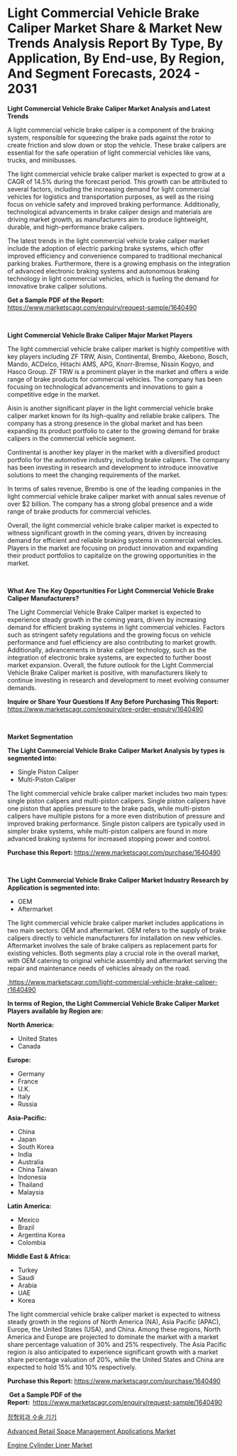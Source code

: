 <p><h1>Light Commercial Vehicle Brake Caliper Market Share & Market New Trends Analysis Report By Type, By Application, By End-use, By Region, And Segment Forecasts, 2024 - 2031</h1></p><p><strong>Light Commercial Vehicle Brake Caliper Market Analysis and Latest Trends</strong></p>
<p><p>A light commercial vehicle brake caliper is a component of the braking system, responsible for squeezing the brake pads against the rotor to create friction and slow down or stop the vehicle. These brake calipers are essential for the safe operation of light commercial vehicles like vans, trucks, and minibusses.</p><p>The light commercial vehicle brake caliper market is expected to grow at a CAGR of 14.5% during the forecast period. This growth can be attributed to several factors, including the increasing demand for light commercial vehicles for logistics and transportation purposes, as well as the rising focus on vehicle safety and improved braking performance. Additionally, technological advancements in brake caliper design and materials are driving market growth, as manufacturers aim to produce lightweight, durable, and high-performance brake calipers.</p><p>The latest trends in the light commercial vehicle brake caliper market include the adoption of electric parking brake systems, which offer improved efficiency and convenience compared to traditional mechanical parking brakes. Furthermore, there is a growing emphasis on the integration of advanced electronic braking systems and autonomous braking technology in light commercial vehicles, which is fueling the demand for innovative brake caliper solutions.</p></p>
<p><strong>Get a Sample PDF of the Report:&nbsp;</strong> <a href="https://www.marketscagr.com/enquiry/request-sample/1640490">https://www.marketscagr.com/enquiry/request-sample/1640490</a></p>
<p>&nbsp;</p>
<p><strong>Light Commercial Vehicle Brake Caliper Major Market Players</strong></p>
<p><p>The light commercial vehicle brake caliper market is highly competitive with key players including ZF TRW, Aisin, Continental, Brembo, Akebono, Bosch, Mando, ACDelco, Hitachi AMS, APG, Knorr-Bremse, Nissin Kogyo, and Hasco Group. ZF TRW is a prominent player in the market and offers a wide range of brake products for commercial vehicles. The company has been focusing on technological advancements and innovations to gain a competitive edge in the market.</p><p>Aisin is another significant player in the light commercial vehicle brake caliper market known for its high-quality and reliable brake calipers. The company has a strong presence in the global market and has been expanding its product portfolio to cater to the growing demand for brake calipers in the commercial vehicle segment.</p><p>Continental is another key player in the market with a diversified product portfolio for the automotive industry, including brake calipers. The company has been investing in research and development to introduce innovative solutions to meet the changing requirements of the market.</p><p>In terms of sales revenue, Brembo is one of the leading companies in the light commercial vehicle brake caliper market with annual sales revenue of over $2 billion. The company has a strong global presence and a wide range of brake products for commercial vehicles.</p><p>Overall, the light commercial vehicle brake caliper market is expected to witness significant growth in the coming years, driven by increasing demand for efficient and reliable braking systems in commercial vehicles. Players in the market are focusing on product innovation and expanding their product portfolios to capitalize on the growing opportunities in the market.</p></p>
<p>&nbsp;</p>
<p><strong>What Are The Key Opportunities For Light Commercial Vehicle Brake Caliper Manufacturers?</strong></p>
<p><p>The Light Commercial Vehicle Brake Caliper market is expected to experience steady growth in the coming years, driven by increasing demand for efficient braking systems in light commercial vehicles. Factors such as stringent safety regulations and the growing focus on vehicle performance and fuel efficiency are also contributing to market growth. Additionally, advancements in brake caliper technology, such as the integration of electronic brake systems, are expected to further boost market expansion. Overall, the future outlook for the Light Commercial Vehicle Brake Caliper market is positive, with manufacturers likely to continue investing in research and development to meet evolving consumer demands.</p></p>
<p><strong>Inquire or Share Your Questions If Any Before Purchasing This Report:</strong> <a href="https://www.marketscagr.com/enquiry/pre-order-enquiry/1640490">https://www.marketscagr.com/enquiry/pre-order-enquiry/1640490</a></p>
<p>&nbsp;</p>
<p><strong>Market Segmentation</strong></p>
<p><strong>The Light Commercial Vehicle Brake Caliper Market Analysis by types is segmented into:</strong></p>
<p><ul><li>Single Piston Caliper</li><li>Multi-Piston Caliper</li></ul></p>
<p><p>The light commercial vehicle brake caliper market includes two main types: single piston calipers and multi-piston calipers. Single piston calipers have one piston that applies pressure to the brake pads, while multi-piston calipers have multiple pistons for a more even distribution of pressure and improved braking performance. Single piston calipers are typically used in simpler brake systems, while multi-piston calipers are found in more advanced braking systems for increased stopping power and control.</p></p>
<p><strong>Purchase this Report:&nbsp;</strong><a href="https://www.marketscagr.com/purchase/1640490">https://www.marketscagr.com/purchase/1640490</a></p>
<p>&nbsp;</p>
<p><strong>The Light Commercial Vehicle Brake Caliper Market Industry Research by Application is segmented into:</strong></p>
<p><ul><li>OEM</li><li>Aftermarket</li></ul></p>
<p><p>The light commercial vehicle brake caliper market includes applications in two main sectors: OEM and aftermarket. OEM refers to the supply of brake calipers directly to vehicle manufacturers for installation on new vehicles. Aftermarket involves the sale of brake calipers as replacement parts for existing vehicles. Both segments play a crucial role in the overall market, with OEM catering to original vehicle assembly and aftermarket serving the repair and maintenance needs of vehicles already on the road.</p></p>
<p><a href="https://www.marketscagr.com/light-commercial-vehicle-brake-caliper-r1640490">&nbsp;https://www.marketscagr.com/light-commercial-vehicle-brake-caliper-r1640490</a></p>
<p><strong>In terms of Region, the Light Commercial Vehicle Brake Caliper Market Players available by Region are:</strong></p>
<p>
    <p> <strong> North America: </strong>
        <ul>
            <li>United States</li>
            <li>Canada</li>
        </ul>
        </p> 
    <p> <strong> Europe: </strong>
        <ul>
            <li>Germany</li>
            <li>France</li>
            <li>U.K.</li>
            <li>Italy</li>
            <li>Russia</li>
        </ul>
        </p> 
    <p> <strong> Asia-Pacific: </strong>
        <ul>
            <li>China</li>
            <li>Japan</li>
            <li>South Korea</li>
            <li>India</li>
            <li>Australia</li>
            <li>China Taiwan</li>
            <li>Indonesia</li>
            <li>Thailand</li>
            <li>Malaysia</li>
        </ul>
        </p> 
    <p> <strong> Latin America: </strong>
        <ul>
            <li>Mexico</li>
            <li>Brazil</li>
            <li>Argentina Korea</li>
            <li>Colombia</li>
        </ul>
        </p> 
    <p> <strong> Middle East & Africa: </strong>
        <ul>
            <li>Turkey</li>
            <li>Saudi</li>
            <li>Arabia</li>
            <li>UAE</li>
            <li>Korea</li>
        </ul>
    </p>
    </p>
<p><p>The light commercial vehicle brake caliper market is expected to witness steady growth in the regions of North America (NA), Asia Pacific (APAC), Europe, the United States (USA), and China. Among these regions, North America and Europe are projected to dominate the market with a market share percentage valuation of 30% and 25% respectively. The Asia Pacific region is also anticipated to experience significant growth with a market share percentage valuation of 20%, while the United States and China are expected to hold 15% and 10% respectively.</p></p>
<p><strong>Purchase this Report: </strong><a href="https://www.marketscagr.com/purchase/1640490">https://www.marketscagr.com/purchase/1640490</a></p>
<p>&nbsp;<strong>Get a Sample PDF of the Report:&nbsp;&nbsp;</strong><a href="https://www.marketscagr.com/enquiry/request-sample/1640490">https://www.marketscagr.com/enquiry/request-sample/1640490</a></p>
<p><strong></strong></p>
<p><p><a href="https://github.com/laholand/Market-Research-Report-List-5/blob/main/55439574554.md">정형외과 수술 기기</a></p><p><a href="https://issuu.com/reportprime-2/docs/advanced-retail-space-management-applications-mark">Advanced Retail Space Management Applications Market</a></p><p><a href="https://github.com/xphhkedv5/Market-Research-Report-List-1/blob/main/engine-cylinder-liner-market.md">Engine Cylinder Liner Market</a></p></p>
